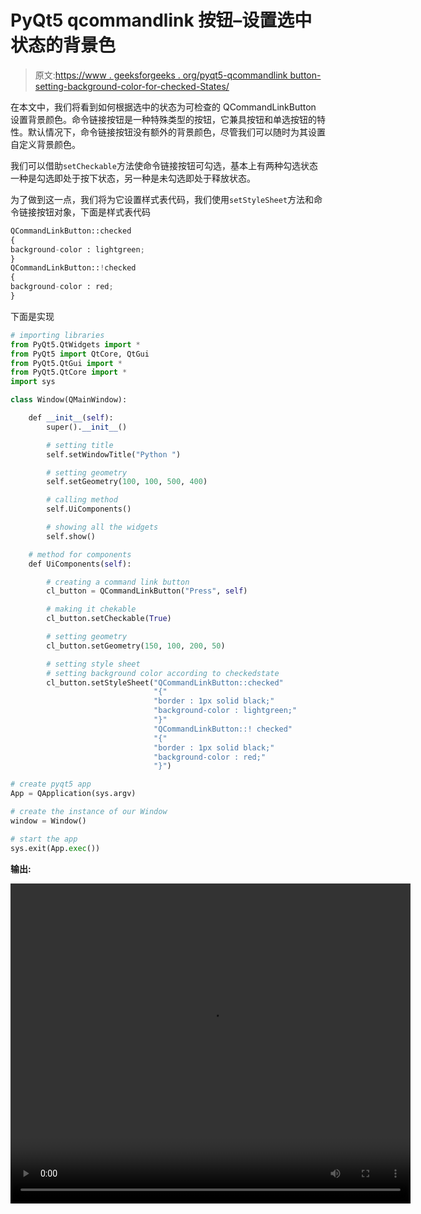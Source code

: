 # PyQt5 qcommandlink 按钮–设置选中状态的背景色

> 原文:[https://www . geeksforgeeks . org/pyqt5-qcommandlink button-setting-background-color-for-checked-States/](https://www.geeksforgeeks.org/pyqt5-qcommandlinkbutton-setting-background-color-for-checked-states/)

在本文中，我们将看到如何根据选中的状态为可检查的 QCommandLinkButton 设置背景颜色。命令链接按钮是一种特殊类型的按钮，它兼具按钮和单选按钮的特性。默认情况下，命令链接按钮没有额外的背景颜色，尽管我们可以随时为其设置自定义背景颜色。

我们可以借助`setCheckable`方法使命令链接按钮可勾选，基本上有两种勾选状态一种是勾选即处于按下状态，另一种是未勾选即处于释放状态。

为了做到这一点，我们将为它设置样式表代码，我们使用`setStyleSheet`方法和命令链接按钮对象，下面是样式表代码

```py
QCommandLinkButton::checked
{
background-color : lightgreen;
}
QCommandLinkButton::!checked
{
background-color : red;
}

```

下面是实现

```py
# importing libraries
from PyQt5.QtWidgets import * 
from PyQt5 import QtCore, QtGui
from PyQt5.QtGui import * 
from PyQt5.QtCore import * 
import sys

class Window(QMainWindow):

    def __init__(self):
        super().__init__()

        # setting title
        self.setWindowTitle("Python ")

        # setting geometry
        self.setGeometry(100, 100, 500, 400)

        # calling method
        self.UiComponents()

        # showing all the widgets
        self.show()

    # method for components
    def UiComponents(self):

        # creating a command link button
        cl_button = QCommandLinkButton("Press", self)

        # making it chekable
        cl_button.setCheckable(True)

        # setting geometry
        cl_button.setGeometry(150, 100, 200, 50)

        # setting style sheet
        # setting background color according to checkedstate
        cl_button.setStyleSheet("QCommandLinkButton::checked"
                                "{"
                                "border : 1px solid black;"
                                "background-color : lightgreen;"
                                "}"
                                "QCommandLinkButton::! checked"
                                "{"
                                "border : 1px solid black;"
                                "background-color : red;"
                                "}")

# create pyqt5 app
App = QApplication(sys.argv)

# create the instance of our Window
window = Window()

# start the app
sys.exit(App.exec())
```

**输出:**

<video class="wp-video-shortcode" id="video-442076-1" width="640" height="512" preload="metadata" controls=""><source type="video/mp4" src="https://media.geeksforgeeks.org/wp-content/uploads/20200630035630/Python-2020-06-30-03-55-53.mp4?_=1">[https://media.geeksforgeeks.org/wp-content/uploads/20200630035630/Python-2020-06-30-03-55-53.mp4](https://media.geeksforgeeks.org/wp-content/uploads/20200630035630/Python-2020-06-30-03-55-53.mp4)</video>